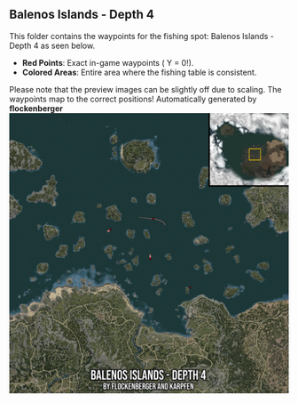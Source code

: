 ## Balenos Islands - Depth 4
This folder contains the waypoints for the fishing spot: Balenos Islands - Depth 4 as seen below.

- **Red Points**: Exact in-game waypoints ( Y = 0!).
- **Colored Areas**: Entire area where the fishing table is consistent.

Please note that the preview images can be slightly off due to scaling. The waypoints map to the correct positions!
Automatically generated by **flockenberger**
![preview_Balenos Islands - Depth 4](./Preview.webp)